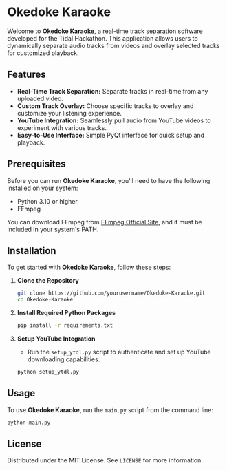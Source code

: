 # Okedoke Karaoke

Welcome to **Okedoke Karaoke**, a real-time track separation software developed for the Tidal Hackathon. This application allows users to dynamically separate audio tracks from videos and overlay selected tracks for customized playback.

## Features

- **Real-Time Track Separation:** Separate tracks in real-time from any uploaded video.
- **Custom Track Overlay:** Choose specific tracks to overlay and customize your listening experience.
- **YouTube Integration:** Seamlessly pull audio from YouTube videos to experiment with various tracks.
- **Easy-to-Use Interface:** Simple PyQt interface for quick setup and playback.

## Prerequisites

Before you can run **Okedoke Karaoke**, you'll need to have the following installed on your system:
- Python 3.10 or higher
- FFmpeg

You can download FFmpeg from [FFmpeg Official Site](https://ffmpeg.org/download.html), and it must be included in your system's PATH.

## Installation

To get started with **Okedoke Karaoke**, follow these steps:

1. **Clone the Repository**
   ```bash
   git clone https://github.com/yourusername/Okedoke-Karaoke.git
   cd Okedoke-Karaoke
   ```

2. **Install Required Python Packages**
   ```bash
   pip install -r requirements.txt
   ```

3. **Setup YouTube Integration**
   - Run the `setup_ytdl.py` script to authenticate and set up YouTube downloading capabilities.
   ```bash
   python setup_ytdl.py
   ```

## Usage

To use **Okedoke Karaoke**, run the `main.py` script from the command line:

```bash
python main.py
```

## License

Distributed under the MIT License. See `LICENSE` for more information.
